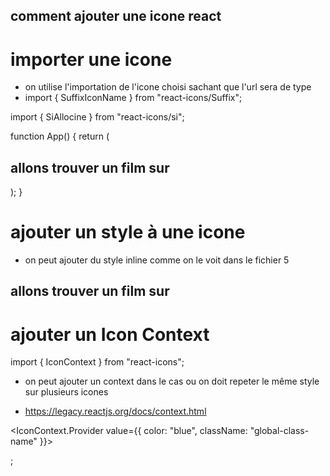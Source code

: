 ## comment ajouter une icone react 

# importer une icone 
- on utilise l'importation de l'icone choisi sachant que l'url sera de type  
- import { SuffixIconName } from "react-icons/Suffix";

import { SiAllocine } from "react-icons/si";

function App() {
  return (
    <div className="App">
      <Users name="test"/>
      <Users/>
      <h2> allons trouver un film sur <SiAllocine /></h2>
    </div>
  );
}

# ajouter un style à une icone 
- on peut ajouter du style inline comme on le voit dans le fichier 5

<h2> allons trouver un film sur <SiAllocine style={{ color: "orange" }}/></h2>

# ajouter un Icon Context

import { IconContext } from "react-icons";
- on peut ajouter un context dans le cas ou on doit repeter le même style sur plusieurs icones

- https://legacy.reactjs.org/docs/context.html

<IconContext.Provider value={{ color: "blue", className: "global-class-name" }}>
  <div>
    <FaFolder />
  </div>
</IconContext.Provider>;
